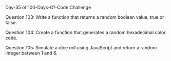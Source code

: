 Day-35 of 100-Days-Of-Code Challenge

Question 103: Write a function that returns a random boolean value, true or false.

Question 104: Create a function that generates a random hexadecimal color code.

Question 105: Simulate a dice roll using JavaScript and return a random integer between 1 and 6.